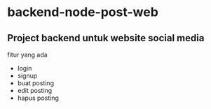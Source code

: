 # backend-node-post-web

## Project backend untuk website social media
fitur yang ada
- login
- signup
- buat posting
- edit posting
- hapus posting
